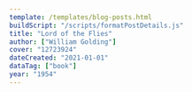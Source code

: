 ```yaml
---
template: /templates/blog-posts.html
buildScript: "/scripts/formatPostDetails.js"
title: "Lord of the Flies"
author: ["William Golding"]
cover: "12723924"
dateCreated: "2021-01-01"
dataTag: ["book"]
year: "1954"
---
```


